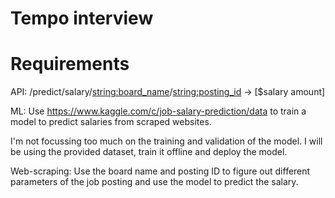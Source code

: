 # Tempo interview

# Requirements

API:
/predict/salary/<string:board_name>/<string:posting_id> -> [$salary amount]

ML:
Use https://www.kaggle.com/c/job-salary-prediction/data to train a model to predict
salaries from scraped websites.

I'm not focussing too much on the training and validation of the model. I will be using the provided
dataset, train it offline and deploy the model.

Web-scraping:
Use the board name and posting ID to figure out different parameters of the job 
posting and use the model to predict the salary.
